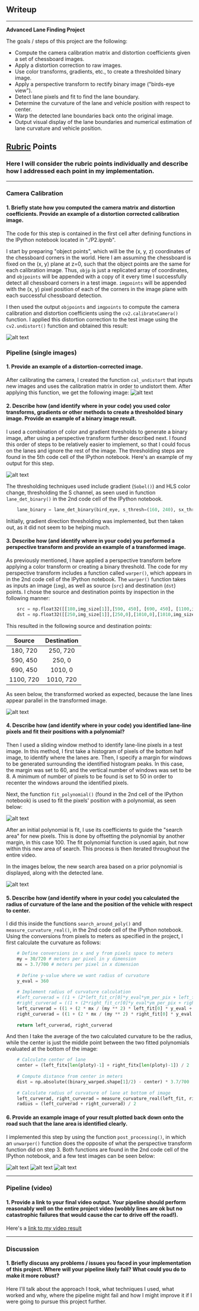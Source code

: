 ## Writeup
---

**Advanced Lane Finding Project**

The goals / steps of this project are the following:

* Compute the camera calibration matrix and distortion coefficients given a set of chessboard images.
* Apply a distortion correction to raw images.
* Use color transforms, gradients, etc., to create a thresholded binary image.
* Apply a perspective transform to rectify binary image ("birds-eye view").
* Detect lane pixels and fit to find the lane boundary.
* Determine the curvature of the lane and vehicle position with respect to center.
* Warp the detected lane boundaries back onto the original image.
* Output visual display of the lane boundaries and numerical estimation of lane curvature and vehicle position.

[//]: # (Image References)

[image1]: ./output_images/cam_undistort.png "Undistorted"
[image2]: ./output_images/undistorted.png "Road Transformed"
[image3]: ./output_images/binary_warped.png "Binary Example"
[image4]: ./output_images/roi.png "Warp Example"
[image5]: ./output_images/sliding_window.png "Fit Visual"
[image6]: ./output_images/new_search "Search areas"
[image7]: ./output_images/test2_result "Test 2 output"
[image8]: ./output_images/test4_result "Test 4 output"
[image9]: ./output_images/test5_result "Test 5 output"
[video1]: ./project_video.mp4 "Video"

## [Rubric](https://review.udacity.com/#!/rubrics/571/view) Points

### Here I will consider the rubric points individually and describe how I addressed each point in my implementation.  

---

### Camera Calibration

#### 1. Briefly state how you computed the camera matrix and distortion coefficients. Provide an example of a distortion corrected calibration image.

The code for this step is contained in the first cell after defining functions in the IPython notebook located in "./P2.ipynb".  

I start by preparing "object points", which will be the (x, y, z) coordinates of the chessboard corners in the world. Here I am assuming the chessboard is fixed on the (x, y) plane at z=0, such that the object points are the same for each calibration image.  Thus, `objp` is just a replicated array of coordinates, and `objpoints` will be appended with a copy of it every time I successfully detect all chessboard corners in a test image.  `imgpoints` will be appended with the (x, y) pixel position of each of the corners in the image plane with each successful chessboard detection.  

I then used the output `objpoints` and `imgpoints` to compute the camera calibration and distortion coefficients using the `cv2.calibrateCamera()` function.  I applied this distortion correction to the test image using the `cv2.undistort()` function and obtained this result: 

![alt text][image1]

### Pipeline (single images)

#### 1. Provide an example of a distortion-corrected image.

After calibrating the camera, I created the function `cal_undistort` that inputs new images and uses the calibration matrix in order to undistort them. After applying this function, we get the following image:
![alt text][image2]

#### 2. Describe how (and identify where in your code) you used color transforms, gradients or other methods to create a thresholded binary image.  Provide an example of a binary image result.

I used a combination of color and gradient thresholds to generate a binary image, after using a perspective transform further described next. I found this order of steps to be relatively easier to implement, so that I could focus on the lanes and ignore the rest of the image. The thresholding steps are found in the 5th code cell of the IPython notebook.  Here's an example of my output for this step. 

![alt text][image3]

The thresholding techniques used include gradient (`Sobel()`) and HLS color change, thresholding the S channel, as seen used in function `lane_det_binary()` in the 2nd code cell of the IPython notebook.

```python
    lane_binary = lane_det_binary(bird_eye, s_thresh=(160, 240), sx_thresh=(50, 100))
```

Initially, gradient direction thresholding was implemented, but then taken out, as it did not seem to be helping much.

#### 3. Describe how (and identify where in your code) you performed a perspective transform and provide an example of a transformed image.

As previously mentioned, I have applied a perspective transform before applying a color transform or creating a binary threshold. The code for my perspective transform includes a function called `warper()`, which appears in in the 2nd code cell of the IPython notebook.  The `warper()` function takes as inputs an image (`img`), as well as source (`src`) and destination (`dst`) points.  I chose the source and destination points by inspection in the following manner:

```python
    src = np.float32([[180,img_size[1]],[590, 450], [690, 450], [1100,img_size[1]]])
    dst = np.float32([[250,img_size[1]],[250,0],[1010,0],[1010,img_size[1]]])
```

This resulted in the following source and destination points:

| Source        | Destination   | 
|:-------------:|:-------------:| 
| 180, 720      | 250, 720      | 
| 590, 450      | 250, 0        |
| 690, 450      | 1010, 0       |
| 1100, 720     | 1010, 720     |

As seen below, the transformed worked as expected, because the lane lines appear parallel in the transformed image.

![alt text][image4]

#### 4. Describe how (and identify where in your code) you identified lane-line pixels and fit their positions with a polynomial?

Then I used a sliding window method to identify lane-line pixels in a test image. In this method, I first take a histogram of pixels of the bottom half image, to identify where the lanes are. Then, I specify a margin for windows to be generated surrounding the identified histogram peaks. In this case, the margin was set to 60, and the vertical number of windows was set to be 8. A minimum of number of pixels to be found is set to 50 in order to recenter the windows around the identified pixels.

Next, the function `fit_polynomial()` (found in the 2nd cell of the IPython notebook) is used to fit the pixels' position with a polynomial, as seen below: 

![alt text][image5]

After an initial polynomial is fit, I use its coefficients to guide the "search area" for new pixels. This is done by offsetting the polynomial by another margin, in this case 100. The fit polynomial function is used again, but now within this new area of search. This process is then iterated throughout the entire video.

In the images below, the new search area based on a prior polynomial is displayed, along with the detected lane.

![alt text][image6]

#### 5. Describe how (and identify where in your code) you calculated the radius of curvature of the lane and the position of the vehicle with respect to center.

I did this inside the functions `search_around_poly()` and `measure_curvature_real()`, in the 2nd code cell of the IPython notebook. Using the conversions from pixels to meters as specified in the project, I first calculate the curvature as follows:

```python
    # Define conversions in x and y from pixels space to meters
    my = 30/720 # meters per pixel in y dimension
    mx = 3.7/700 # meters per pixel in x dimension
    
    # Define y-value where we want radius of curvature
    y_eval = 360
    
    # Implement radius of curvature calculation
    #left_curverad = ((1 + (2*left_fit_cr[0]*y_eval*ym_per_pix + left_fit_cr[1])**2)**1.5) / np.absolute(2*left_fit_cr[0])
    #right_curverad = ((1 + (2*right_fit_cr[0]*y_eval*ym_per_pix + right_fit_cr[1])**2)**1.5) / np.absolute(2*right_fit_cr[0])
    left_curverad = ((1 + (2 * mx / (my ** 2) * left_fit[0] * y_eval + mx / my * left_fit[1])**2)**(3/2)) / (np.absolute(2*mx / (my ** 2) * left_fit[0]))
    right_curverad = ((1 + (2 * mx / (my ** 2) * right_fit[0] * y_eval + mx / my * right_fit[1])**2)**(3/2)) / (np.absolute(2 * mx / (my ** 2) * right_fit[0]))
    
    return left_curverad, right_curverad
```

And then I take the average of the two calculated curvature to be the radius, while the center is just the middle point between the two fitted polynomials evaluated at the bottom of the image:

```python
    # Calculate center of lane
    center = (left_fitx[len(ploty)-1] + right_fitx[len(ploty)-1]) / 2
    
    # Compute distance from center in meters
    dist = np.absolute((binary_warped.shape[1]/2) - center) * 3.7/700
    
    # Calculate radius of curvature of lane at bottom of image
    left_curverad, right_curverad = measure_curvature_real(left_fit, right_fit)
    radius = (left_curverad + right_curverad) / 2
```

#### 6. Provide an example image of your result plotted back down onto the road such that the lane area is identified clearly.

I implemented this step by using the function `post_processing()`, in which an `unwarper()` function does the opposite of what the perspective transform function did on step 3. Both functions are found in the 2nd code cell of the IPython notebook, and a few test images can be seen below:

![alt text][image7]
![alt text][image8]
![alt text][image9]

---

### Pipeline (video)

#### 1. Provide a link to your final video output.  Your pipeline should perform reasonably well on the entire project video (wobbly lines are ok but no catastrophic failures that would cause the car to drive off the road!).

Here's a [link to my video result](./project_video.mp4)

---

### Discussion

#### 1. Briefly discuss any problems / issues you faced in your implementation of this project.  Where will your pipeline likely fail?  What could you do to make it more robust?

Here I'll talk about the approach I took, what techniques I used, what worked and why, where the pipeline might fail and how I might improve it if I were going to pursue this project further.  
